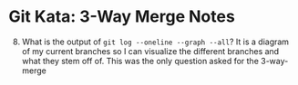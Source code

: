 # Git Kata: 3-Way Merge Notes

8. What is the output of `git log --oneline --graph --all`?
	It is a diagram of my current branches so I can visualize the different branches and what they stem off of.
This was the only question asked for the 3-way-merge 
